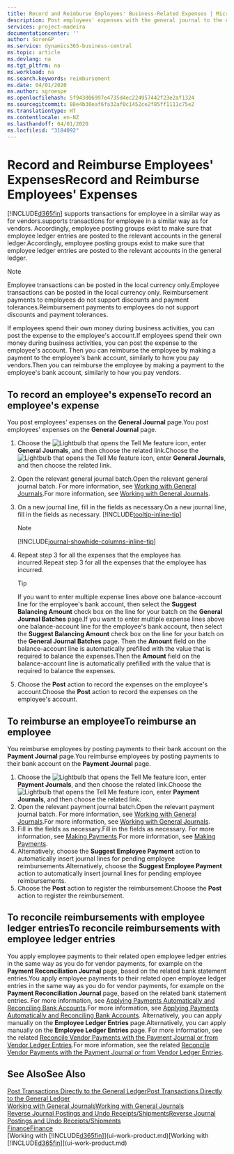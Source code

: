 ```yaml
---
title: Record and Reimburse Employees' Business-Related Expenses | Microsoft Docs
description: Post employees' expenses with the general journal to the employee's account and later post a payment to the employee's bank account to reimburse for the business-related expense.
services: project-madeira
documentationcenter: ''
author: SorenGP
ms.service: dynamics365-business-central
ms.topic: article
ms.devlang: na
ms.tgt_pltfrm: na
ms.workload: na
ms.search.keywords: reimbursement
ms.date: 04/01/2020
ms.author: sgroespe
ms.openlocfilehash: 5f943006997e4735d4ec224957442f23e2af1324
ms.sourcegitcommit: 88e4b30eaf6fa32af0c1452ce2f85ff1111c75e2
ms.translationtype: HT
ms.contentlocale: en-NZ
ms.lasthandoff: 04/01/2020
ms.locfileid: "3184092"
---
```

# <a name="record-and-reimburse-employees-expenses"></a><span data-ttu-id="29ed6-103">Record and Reimburse Employees' Expenses</span><span class="sxs-lookup"><span data-stu-id="29ed6-103">Record and Reimburse Employees' Expenses</span></span>
[!INCLUDE[d365fin](includes/d365fin_md.md)] <span data-ttu-id="29ed6-104">supports transactions for employee in a similar way as for vendors.</span><span class="sxs-lookup"><span data-stu-id="29ed6-104">supports transactions for employee in a similar way as for vendors.</span></span> <span data-ttu-id="29ed6-105">Accordingly, employee posting groups exist to make sure that employee ledger entries are posted to the relevant accounts in the general ledger.</span><span class="sxs-lookup"><span data-stu-id="29ed6-105">Accordingly, employee posting groups exist to make sure that employee ledger entries are posted to the relevant accounts in the general ledger.</span></span>

> [!NOTE]  
> <span data-ttu-id="29ed6-106">Employee transactions can be posted in the local currency only.</span><span class="sxs-lookup"><span data-stu-id="29ed6-106">Employee transactions can be posted in the local currency only.</span></span> <span data-ttu-id="29ed6-107">Reimbursement payments to employees do not support discounts and payment tolerances.</span><span class="sxs-lookup"><span data-stu-id="29ed6-107">Reimbursement payments to employees do not support discounts and payment tolerances.</span></span>

<span data-ttu-id="29ed6-108">If employees spend their own money during business activities, you can post the expense to the employee's account.</span><span class="sxs-lookup"><span data-stu-id="29ed6-108">If employees spend their own money during business activities, you can post the expense to the employee's account.</span></span> <span data-ttu-id="29ed6-109">Then you can reimburse the employee by making a payment to the employee's bank account, similarly to how you pay vendors.</span><span class="sxs-lookup"><span data-stu-id="29ed6-109">Then you can reimburse the employee by making a payment to the employee's bank account, similarly to how you pay vendors.</span></span>

## <a name="to-record-an-employees-expense"></a><span data-ttu-id="29ed6-110">To record an employee's expense</span><span class="sxs-lookup"><span data-stu-id="29ed6-110">To record an employee's expense</span></span>
<span data-ttu-id="29ed6-111">You post employees' expenses on the **General Journal** page.</span><span class="sxs-lookup"><span data-stu-id="29ed6-111">You post employees' expenses on the **General Journal** page.</span></span>
1. <span data-ttu-id="29ed6-112">Choose the ![Lightbulb that opens the Tell Me feature](media/ui-search/search_small.png "Tell me what you want to do") icon, enter **General Journals**, and then choose the related link.</span><span class="sxs-lookup"><span data-stu-id="29ed6-112">Choose the ![Lightbulb that opens the Tell Me feature](media/ui-search/search_small.png "Tell me what you want to do") icon, enter **General Journals**, and then choose the related link.</span></span>
2. <span data-ttu-id="29ed6-113">Open the relevant general journal batch.</span><span class="sxs-lookup"><span data-stu-id="29ed6-113">Open the relevant general journal batch.</span></span> <span data-ttu-id="29ed6-114">For more information, see [Working with General Journals](ui-work-general-journals.md).</span><span class="sxs-lookup"><span data-stu-id="29ed6-114">For more information, see [Working with General Journals](ui-work-general-journals.md).</span></span>
3. <span data-ttu-id="29ed6-115">On a new journal line, fill in the fields as necessary.</span><span class="sxs-lookup"><span data-stu-id="29ed6-115">On a new journal line, fill in the fields as necessary.</span></span> [!INCLUDE[tooltip-inline-tip](includes/tooltip-inline-tip_md.md)]    

    > [!NOTE]
    > [!INCLUDE[journal-showhide-columns-inline-tip](includes/journal-showhide-columns-inline-tip.md)]
4. <span data-ttu-id="29ed6-116">Repeat step 3 for all the expenses that the employee has incurred.</span><span class="sxs-lookup"><span data-stu-id="29ed6-116">Repeat step 3 for all the expenses that the employee has incurred.</span></span>

    > [!TIP]  
    > <span data-ttu-id="29ed6-117">If you want to enter multiple expense lines above one balance-account line for the employee's bank account, then select the **Suggest Balancing Amount** check box on the line for your batch on the **General Journal Batches** page.</span><span class="sxs-lookup"><span data-stu-id="29ed6-117">If you want to enter multiple expense lines above one balance-account line for the employee's bank account, then select the **Suggest Balancing Amount** check box on the line for your batch on the **General Journal Batches** page.</span></span> <span data-ttu-id="29ed6-118">Then the **Amount** field on the balance-account line is automatically prefilled with the value that is required to balance the expenses.</span><span class="sxs-lookup"><span data-stu-id="29ed6-118">Then the **Amount** field on the balance-account line is automatically prefilled with the value that is required to balance the expenses.</span></span>
5. <span data-ttu-id="29ed6-119">Choose the **Post** action to record the expenses on the employee's account.</span><span class="sxs-lookup"><span data-stu-id="29ed6-119">Choose the **Post** action to record the expenses on the employee's account.</span></span>

## <a name="to-reimburse-an-employee"></a><span data-ttu-id="29ed6-120">To reimburse an employee</span><span class="sxs-lookup"><span data-stu-id="29ed6-120">To reimburse an employee</span></span>
<span data-ttu-id="29ed6-121">You reimburse employees by posting payments to their bank account on the **Payment Journal** page.</span><span class="sxs-lookup"><span data-stu-id="29ed6-121">You reimburse employees by posting payments to their bank account on the **Payment Journal** page.</span></span>
1. <span data-ttu-id="29ed6-122">Choose the ![Lightbulb that opens the Tell Me feature](media/ui-search/search_small.png "Tell me what you want to do") icon, enter **Payment Journals**, and then choose the related link.</span><span class="sxs-lookup"><span data-stu-id="29ed6-122">Choose the ![Lightbulb that opens the Tell Me feature](media/ui-search/search_small.png "Tell me what you want to do") icon, enter **Payment Journals**, and then choose the related link.</span></span>
2. <span data-ttu-id="29ed6-123">Open the relevant payment journal batch.</span><span class="sxs-lookup"><span data-stu-id="29ed6-123">Open the relevant payment journal batch.</span></span> <span data-ttu-id="29ed6-124">For more information, see [Working with General Journals](ui-work-general-journals.md).</span><span class="sxs-lookup"><span data-stu-id="29ed6-124">For more information, see [Working with General Journals](ui-work-general-journals.md).</span></span>
3. <span data-ttu-id="29ed6-125">Fill in the fields as necessary.</span><span class="sxs-lookup"><span data-stu-id="29ed6-125">Fill in the fields as necessary.</span></span> <span data-ttu-id="29ed6-126">For more information, see [Making Payments](payables-make-payments.md).</span><span class="sxs-lookup"><span data-stu-id="29ed6-126">For more information, see [Making Payments](payables-make-payments.md).</span></span>
4. <span data-ttu-id="29ed6-127">Alternatively, choose the **Suggest Employee Payment** action to automatically insert journal lines for pending employee reimbursements.</span><span class="sxs-lookup"><span data-stu-id="29ed6-127">Alternatively, choose the **Suggest Employee Payment** action to automatically insert journal lines for pending employee reimbursements.</span></span>
5. <span data-ttu-id="29ed6-128">Choose the **Post** action to register the reimbursement.</span><span class="sxs-lookup"><span data-stu-id="29ed6-128">Choose the **Post** action to register the reimbursement.</span></span>  

## <a name="to-reconcile-reimbursements-with-employee-ledger-entries"></a><span data-ttu-id="29ed6-129">To reconcile reimbursements with employee ledger entries</span><span class="sxs-lookup"><span data-stu-id="29ed6-129">To reconcile reimbursements with employee ledger entries</span></span>
<span data-ttu-id="29ed6-130">You apply employee payments to their related open employee ledger entries in the same way as you do for vendor payments, for example on the **Payment Reconciliation Journal** page, based on the related bank statement entries.</span><span class="sxs-lookup"><span data-stu-id="29ed6-130">You apply employee payments to their related open employee ledger entries in the same way as you do for vendor payments, for example on the **Payment Reconciliation Journal** page, based on the related bank statement entries.</span></span> <span data-ttu-id="29ed6-131">For more information, see [Applying Payments Automatically and Reconciling Bank Accounts](receivables-apply-payments-auto-reconcile-bank-accounts.md).</span><span class="sxs-lookup"><span data-stu-id="29ed6-131">For more information, see [Applying Payments Automatically and Reconciling Bank Accounts](receivables-apply-payments-auto-reconcile-bank-accounts.md).</span></span> <span data-ttu-id="29ed6-132">Alternatively, you can apply manually on the **Employee Ledger Entries** page.</span><span class="sxs-lookup"><span data-stu-id="29ed6-132">Alternatively, you can apply manually on the **Employee Ledger Entries** page.</span></span> <span data-ttu-id="29ed6-133">For more information, see the related [Reconcile Vendor Payments with the Payment Journal or from Vendor Ledger Entries](payables-how-apply-purchase-transactions-manually.md).</span><span class="sxs-lookup"><span data-stu-id="29ed6-133">For more information, see the related [Reconcile Vendor Payments with the Payment Journal or from Vendor Ledger Entries](payables-how-apply-purchase-transactions-manually.md).</span></span>  

## <a name="see-also"></a><span data-ttu-id="29ed6-134">See Also</span><span class="sxs-lookup"><span data-stu-id="29ed6-134">See Also</span></span>
[<span data-ttu-id="29ed6-135">Post Transactions Directly to the General Ledger</span><span class="sxs-lookup"><span data-stu-id="29ed6-135">Post Transactions Directly to the General Ledger</span></span>](finance-how-post-transactions-directly.md)  
[<span data-ttu-id="29ed6-136">Working with General Journals</span><span class="sxs-lookup"><span data-stu-id="29ed6-136">Working with General Journals</span></span>](ui-work-general-journals.md)  
[<span data-ttu-id="29ed6-137">Reverse Journal Postings and Undo Receipts/Shipments</span><span class="sxs-lookup"><span data-stu-id="29ed6-137">Reverse Journal Postings and Undo Receipts/Shipments</span></span>](finance-how-reverse-journal-posting.md)  
[<span data-ttu-id="29ed6-138">Finance</span><span class="sxs-lookup"><span data-stu-id="29ed6-138">Finance</span></span>](finance.md)  
<span data-ttu-id="29ed6-139">[Working with [!INCLUDE[d365fin](includes/d365fin_md.md)]](ui-work-product.md)</span><span class="sxs-lookup"><span data-stu-id="29ed6-139">[Working with [!INCLUDE[d365fin](includes/d365fin_md.md)]](ui-work-product.md)</span></span>  
